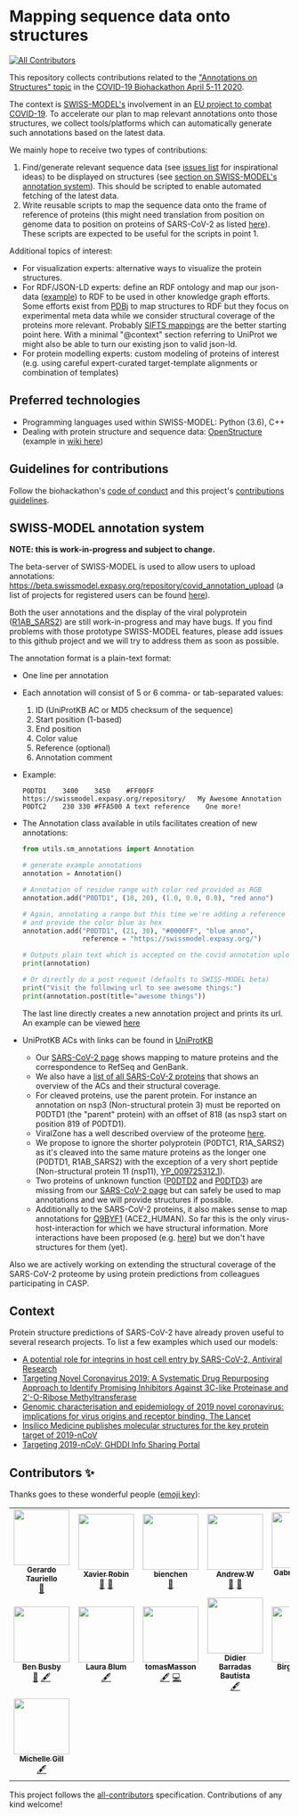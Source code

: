 # Mapping sequence data onto structures
<!-- ALL-CONTRIBUTORS-BADGE:START - Do not remove or modify this section -->
[![All Contributors](https://img.shields.io/badge/all_contributors-15-orange.svg?style=flat-square)](#contributors-)
<!-- ALL-CONTRIBUTORS-BADGE:END -->

This repository collects contributions related to the ["Annotations on Structures" topic](https://github.com/virtual-biohackathons/covid-19-bh20/wiki/Annotations-on-Structures) in the [COVID-19 Biohackathon April 5-11 2020](https://github.com/virtual-biohackathons/covid-19-bh20).

The context is [SWISS-MODEL's](https://swissmodel.expasy.org) involvement in an [EU project to combat COVID-19](https://www.sib.swiss/about-sib/news/10659). To accelerate our plan to map relevant annotations onto those structures, we collect tools/platforms which can automatically generate such annotations based on the latest data.

We mainly hope to receive two types of contributions:
1. Find/generate relevant sequence data (see [issues list](https://github.com/SWISS-MODEL/covid-19-Annotations-on-Structures/issues) for inspirational ideas) to be displayed on structures (see [section on SWISS-MODEL's annotation system](#swiss-model-annotation-system)). This should be scripted to enable automated fetching of the latest data.
2. Write reusable scripts to map the sequence data onto the frame of reference of proteins (this might need translation from position on genome data to position on proteins of SARS-CoV-2 as listed [here](https://swissmodel.expasy.org/repository/species/2697049)). These scripts are expected to be useful for the scripts in point 1.

Additional topics of interest:
- For visualization experts: alternative ways to visualize the protein structures.
- For RDF/JSON-LD experts: define an RDF ontology and map our json-data ([example](https://swissmodel.expasy.org/repository/uniprot/P59594.json)) to RDF to be used in other knowledge graph efforts. Some efforts exist from [PDBj](https://pdbj.org/help/rdf) to map structures to RDF but they focus on experimental meta data while we consider structural coverage of the proteins more relevant. Probably [SIFTS mappings](https://pdbj.org/news/20160629) are the better starting point here. With a minimal "@context" section referring to UniProt we might also be able to turn our existing json to valid json-ld.
- For protein modelling experts: custom modeling of proteins of interest (e.g. using careful expert-curated target-template alignments or combination of templates)

## Preferred technologies

- Programming languages used within SWISS-MODEL: Python (3.6), C++
- Dealing with protein structure and sequence data: [OpenStructure](https://openstructure.org/) (example in [wiki here](https://github.com/SWISS-MODEL/covid-19-Annotations-on-Structures/wiki/Annotation-example-with-the-OpenStructure-Computational-Structural-Biology-Framework))

## Guidelines for contributions

Follow the biohackathon's [code of conduct](https://github.com/virtual-biohackathons/covid-19-bh20/blob/master/CODE_OF_CONDUCT.md) and this project's [contributions guidelines](CONTRIBUTING.md).

## SWISS-MODEL annotation system

**NOTE: this is work-in-progress and subject to change.**

The beta-server of SWISS-MODEL is used to allow users to upload annotations: https://beta.swissmodel.expasy.org/repository/covid_annotation_upload (a list of projects for registered users can be found [here](https://beta.swissmodel.expasy.org/repository/covid_annotation_projects)).

Both the user annotations and the display of the viral polyprotein ([R1AB_SARS2](https://beta.swissmodel.expasy.org/repository/uniprot/P0DTD1)) are still work-in-progress and may have bugs. If you find problems with those prototype SWISS-MODEL features, please add issues to this github project and we will try to address them as soon as possible.

The annotation format is a plain-text format:
- One line per annotation
- Each annotation will consist of 5 or 6 comma- or tab-separated values:
  1. ID (UniProtKB AC or MD5 checksum of the sequence)
  2. Start position (1-based)
  3. End position
  4. Color value
  5. Reference (optional)
  6. Annotation comment
- Example:
  ```
  P0DTD1	3400	3450	#FF00FF	https://swissmodel.expasy.org/repository/	My Awesome Annotation
  P0DTC2	230	330	#FFA500	A text reference	One more!
  ```
- The Annotation class available in utils facilitates creation of new annotations:
  ```python
  from utils.sm_annotations import Annotation

  # generate example annotations
  annotation = Annotation()

  # Annotation of residue range with color red provided as RGB
  annotation.add("P0DTD1", (10, 20), (1.0, 0.0, 0.0), "red anno")

  # Again, annotating a range but this time we're adding a reference
  # and provide the color blue as hex
  annotation.add("P0DTD1", (21, 30), "#0000FF", "blue anno", 
                 reference = "https://swissmodel.expasy.org/")

  # Outputs plain text which is accepted on the covid annotation upload 
  print(annotation)

  # Or directly do a post request (defaults to SWISS-MODEL beta)
  print("Visit the following url to see awesome things:")
  print(annotation.post(title="awesome things"))
  ```
  The last line directly creates a new annotation project and prints its url. 
  An example can be viewed [here](https://beta.swissmodel.expasy.org/repository/covid_annotation_project/SBEjAm)

- UniProtKB ACs with links can be found in [UniProtKB](https://covid-19.uniprot.org/)
  - Our [SARS-CoV-2 page](https://swissmodel.expasy.org/repository/species/2697049) shows mapping to mature proteins and the correspondence to RefSeq and GenBank.
  - We also have a [list of all SARS-CoV-2 proteins](https://beta.swissmodel.expasy.org/repository/species/2697049/list) that shows an overview of the ACs and their structural coverage.
  - For cleaved proteins, use the parent protein. For instance an annotation on nsp3 (Non-structural protein 3) must be reported on P0DTD1 (the "parent" protein) with an offset of 818 (as nsp3 start on position 819 of P0DTD1).
  - ViralZone has a well described overview of the proteome [here](https://viralzone.expasy.org/8996).
  - We propose to ignore the shorter polyprotein (P0DTC1, R1A_SARS2) as it's cleaved into the same mature proteins as the longer one (P0DTD1, R1AB_SARS2) with the exception of a very short peptide (Non-structural protein 11 (nsp11), [YP_009725312.1](https://www.ncbi.nlm.nih.gov/protein/YP_009725312.1)).
  - Two proteins of unknown function ([P0DTD2](https://covid-19.uniprot.org/uniprotkb/P0DTD2) and [P0DTD3](https://covid-19.uniprot.org/uniprotkb/P0DTD3)) are missing from our [SARS-CoV-2 page](https://swissmodel.expasy.org/repository/species/2697049) but can safely be used to map annotations and we will provide structures if possible.
  - Additionally to the SARS-CoV-2 proteins, it also makes sense to map annotations for [Q9BYF1](https://covid-19.uniprot.org/uniprotkb/Q9BYF1) (ACE2_HUMAN). So far this is the only virus-host-interaction for which we have structural information. More interactions have been proposed (e.g. [here](https://viralzone.expasy.org/9077)) but we don't have structures for them (yet).

Also we are actively working on extending the structural coverage of the SARS-CoV-2 proteome by using protein predictions from colleagues participating in CASP.

## Context

Protein structure predictions of SARS-CoV-2 have already proven useful to several research projects. To list a few examples which used our models:
- [A potential role for integrins in host cell entry by SARS-CoV-2, Antiviral Research](https://doi.org/10.1016/j.antiviral.2020.104759)
- [Targeting Novel Coronavirus 2019: A Systematic Drug Repurposing Approach to Identify Promising Inhibitors Against 3C-like Proteinase and 2'-O-Ribose Methyltransferase](https://dx.doi.org/10.26434/chemrxiv.11888730.v1)
- [Genomic characterisation and epidemiology of 2019 novel coronavirus: implications for virus origins and receptor binding, The Lancet](https://dx.doi.org/10.1016/S0140-6736(20)30251-8)
- [Insilico Medicine publishes molecular structures for the key protein target of 2019-nCoV](https://insilico.com/ncov-sprint)
- [Targeting 2019-nCoV: GHDDI Info Sharing Portal](https://ghddi-ailab.github.io/Targeting2019-nCoV/)

## Contributors ✨

Thanks goes to these wonderful people ([emoji key](https://allcontributors.org/docs/en/emoji-key)):

<!-- ALL-CONTRIBUTORS-LIST:START - Do not remove or modify this section -->
<!-- prettier-ignore-start -->
<!-- markdownlint-disable -->
<table>
  <tr>
    <td align="center"><a href="https://github.com/gtauriello"><img src="https://avatars3.githubusercontent.com/u/25968022?v=4" width="100px;" alt=""/><br /><sub><b>Gerardo Tauriello</b></sub></a><br /><a href="#projectManagement-gtauriello" title="Project Management">📆</a></td>
    <td align="center"><a href="https://github.com/xrobin"><img src="https://avatars2.githubusercontent.com/u/1047170?v=4" width="100px;" alt=""/><br /><sub><b>Xavier Robin</b></sub></a><br /><a href="#tool-xrobin" title="Tools">🔧</a> <a href="https://github.com/SWISS-MODEL/covid-19-Annotations-on-Structures/commits?author=xrobin" title="Documentation">📖</a></td>
    <td align="center"><a href="https://github.com/bienchen"><img src="https://avatars0.githubusercontent.com/u/69343?v=4" width="100px;" alt=""/><br /><sub><b>bienchen</b></sub></a><br /><a href="#tool-bienchen" title="Tools">🔧</a></td>
    <td align="center"><a href="https://github.com/awaterho"><img src="https://avatars2.githubusercontent.com/u/40768716?v=4" width="100px;" alt=""/><br /><sub><b>Andrew W</b></sub></a><br /><a href="#tool-awaterho" title="Tools">🔧</a> <a href="#design-awaterho" title="Design">🎨</a></td>
    <td align="center"><a href="https://github.com/schdaude"><img src="https://avatars3.githubusercontent.com/u/4851123?v=4" width="100px;" alt=""/><br /><sub><b>Gabriel Studer</b></sub></a><br /><a href="#tool-schdaude" title="Tools">🔧</a> <a href="https://github.com/SWISS-MODEL/covid-19-Annotations-on-Structures/commits?author=schdaude" title="Code">💻</a></td>
    <td align="center"><a href="https://github.com/BarbaraTerlouw"><img src="https://avatars0.githubusercontent.com/u/47810869?v=4" width="100px;" alt=""/><br /><sub><b>BarbaraTerlouw</b></sub></a><br /><a href="#ideas-BarbaraTerlouw" title="Ideas, Planning, & Feedback">🤔</a></td>
    <td align="center"><a href="https://github.com/vprobon"><img src="https://avatars1.githubusercontent.com/u/49338525?v=4" width="100px;" alt=""/><br /><sub><b>Vasilis J Promponas</b></sub></a><br /><a href="#ideas-vprobon" title="Ideas, Planning, & Feedback">🤔</a></td>
  </tr>
  <tr>
    <td align="center"><a href="http://biohackathons.github.io"><img src="https://avatars0.githubusercontent.com/u/5738421?v=4" width="100px;" alt=""/><br /><sub><b>Ben Busby</b></sub></a><br /><a href="#ideas-DCGenomics" title="Ideas, Planning, & Feedback">🤔</a> <a href="#content-DCGenomics" title="Content">🖋</a></td>
    <td align="center"><a href="https://github.com/lnblum"><img src="https://avatars2.githubusercontent.com/u/51452159?v=4" width="100px;" alt=""/><br /><sub><b>Laura Blum</b></sub></a><br /><a href="#content-lnblum" title="Content">🖋</a></td>
    <td align="center"><a href="https://github.com/tomasMasson"><img src="https://avatars0.githubusercontent.com/u/59352285?v=4" width="100px;" alt=""/><br /><sub><b>tomasMasson</b></sub></a><br /><a href="#content-tomasMasson" title="Content">🖋</a> <a href="https://github.com/SWISS-MODEL/covid-19-Annotations-on-Structures/commits?author=tomasMasson" title="Code">💻</a></td>
    <td align="center"><a href="http://www.linkedin.com/in/didier-barradas-bautista"><img src="https://avatars3.githubusercontent.com/u/17081199?v=4" width="100px;" alt=""/><br /><sub><b>Didier Barradas Bautista</b></sub></a><br /><a href="#content-D-Barradas" title="Content">🖋</a></td>
    <td align="center"><a href="https://github.com/bmeldal"><img src="https://avatars2.githubusercontent.com/u/10517124?v=4" width="100px;" alt=""/><br /><sub><b>Birgit Meldal</b></sub></a><br /><a href="#ideas-bmeldal" title="Ideas, Planning, & Feedback">🤔</a> <a href="#content-bmeldal" title="Content">🖋</a></td>
    <td align="center"><a href="https://gitlab.com/ninjani23"><img src="https://avatars2.githubusercontent.com/u/48680156?v=4" width="100px;" alt=""/><br /><sub><b>Ninjani</b></sub></a><br /><a href="https://github.com/SWISS-MODEL/covid-19-Annotations-on-Structures/commits?author=Ninjani" title="Code">💻</a></td>
    <td align="center"><a href="https://github.com/akdel"><img src="https://avatars3.githubusercontent.com/u/9914131?v=4" width="100px;" alt=""/><br /><sub><b>mehmet</b></sub></a><br /><a href="#content-akdel" title="Content">🖋</a> <a href="https://github.com/SWISS-MODEL/covid-19-Annotations-on-Structures/commits?author=akdel" title="Code">💻</a></td>
  </tr>
  <tr>
    <td align="center"><a href="http://michellelynngill.com"><img src="https://avatars3.githubusercontent.com/u/1757241?v=4" width="100px;" alt=""/><br /><sub><b>Michelle Gill</b></sub></a><br /><a href="#content-mlgill" title="Content">🖋</a></td>
  </tr>
</table>

<!-- markdownlint-enable -->
<!-- prettier-ignore-end -->
<!-- ALL-CONTRIBUTORS-LIST:END -->

This project follows the [all-contributors](https://github.com/all-contributors/all-contributors) specification. Contributions of any kind welcome!
